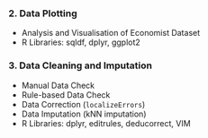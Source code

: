 ### 2. Data Plotting
- Analysis and Visualisation of Economist Dataset
- R Libraries: sqldf, dplyr, ggplot2
### 3. Data Cleaning and Imputation
- Manual Data Check
- Rule-based Data Check
- Data Correction (`localizeErrors`)
- Data Imputation (kNN imputation)
- R Libraries: dplyr, editrules, deducorrect, VIM
